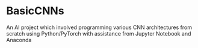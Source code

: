 # BasicCNNs

An AI project which involved programming various CNN architectures from scratch using Python/PyTorch with assistance from Jupyter Notebook and Anaconda
